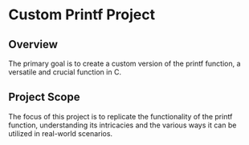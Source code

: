 # Custom Printf Project

## Overview

The primary goal is to create a custom version of the printf function, a versatile and crucial function in C.

## Project Scope

The focus of this project is to replicate the functionality of the printf function, understanding its intricacies and the various ways it can be utilized in real-world scenarios.

